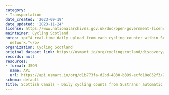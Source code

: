 ```yaml
---
category:
- Transportation
date_created: '2023-09-19'
date_updated: '2023-11-24'
license: https://www.nationalarchives.gov.uk/doc/open-government-licence/version/3/
maintainer: Cycling Scotland
notes: <p>"A real-time daily upload from each cycling counter within Scottish Canals
  network."</p>
organization: Cycling Scotland
original_dataset_link: https://usmart.io/org/cyclingscotland/discovery/discovery-view-detail/a09fc4e9-5fb7-478d-b250-fe8ab2b6ad77
records: null
resources:
- format: JSON
  name: API
  url: https://api.usmart.io/org/d1b773fa-d2bd-4830-b399-ecfd18e832f3/2a977928-2e62-4f5d-a10f-1e720ba4eef3/1/urql
schema: default
title: Scottish Canals - Daily cycling counts from Sustrans' automatic cycling counters
---
```

